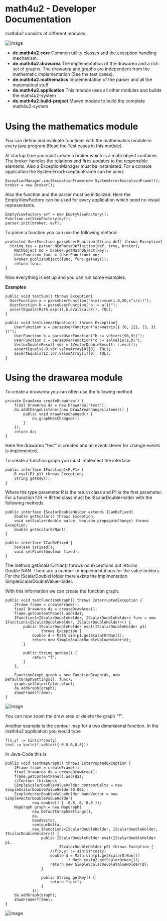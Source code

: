 math4u2 - Developer Documentation
=======

math4u2 consists of different modules. 

![image](https://github.com/fennstef/math4u2/blob/master/doc/images/math4u2Modules.jpg?raw=true)

- **de.math4u2.core** Common utility classes and the exception handling mechanism.
- **de.math4u2.drawarea** The implementation of the drawarea and a rich set of graphs. The drawarea and graphs are independent from the mathematic implementation (See the test cases).
- **de.math4u2.mathematics** Implementation of the parser and all the matematical stuff
- **de.math4u2.application** This module uses all other modules and builds the math4u2-system
- **de.math4u2.build-project** Maven module to build the complete math4u2-system

Using the mathematics module
=======

You can define and evaluate functions with the mathematics module in every java program (Read the Test cases in this module).

At startup time you must create a broker which is a math object container. The broker handles the relations and fires updates to the responsible elements. Also a ExceptionManager must be instaniated. For a console application the SystemErrorExceptionFrame can be used. 

    ExceptionManager.initExceptionFrame(new SystemErrorExceptionFrame());
    broker = new Broker();
    
Also the function and the parser must be initialized. Here the EmptyViewFactory can be used for every application which need no visual representants.

    EmptyViewFactory evf = new EmptyViewFactory();
    Function.setViewFactory(evf);
    parser.init(broker, evf);
    
To parse a function you can use the following method:

    protected UserFunction parseUserFunction(String def) throws Exception{
      String key = parser.NEWParseDefinition(def, true, broker);
    	MathObject mo = broker.getMathObject(key);
    	UserFunction func = (UserFunction) mo;
    	broker.publishObject(func, func.getKey());
    	return func;
    }
    
Now everything is set up and you can run some examples.
    
**Examples**

    public void testSum() throws Exception{
      UserFunction a = parseUserFunction("a(x):=sum(i,0,20,x^i/i!)");
      UserFunction b = parseUserFunction("b := a(1)");
      assertEquals(Math.exp(1),b.evalScalar(), TOL);
    }
  
    public void testLinearEquation() throws Exception{
        UserFunction a = parseUserFunction("a:=matrix({ {6, 12}, {3, 3} })");
        UserFunction b = parseUserFunction("b := vektor({90,9})");
        UserFunction c = parseUserFunction("c := solvelin(a,b)");
        VectorDoubleResult vdr = (VectorDoubleResult) c.eval();
        assertEquals(-9,vdr.valueArray[0][0], TOL);
        assertEquals(12,vdr.valueArray[1][0], TOL);
    }


Using the drawarea module
=======

To create a drawarea you can often use the following method

    private DrawArea createDrawArea() {
		final DrawArea da = new DrawArea("test");
		da.addChangeListener(new DrawAreaChangeListener() {
			public void drawAreaChanged() {
				da.graphHasChanged();
			}
		});
		return da;
	}

Here the drawarea "test" is created and an eventlistener for change events is implemented.

To create a function graph you must implement the interface 

    public interface IFunction1<R,P1> {
        R eval(P1 p1) throws Exception;
    	String getKey();
    }
        
Where the type parameter R is the return class and P1 is the first parameter. 
For a function f:IR -> IR the class must be IScalarDoubleHolder with the following methods.

    public interface IScalarDoubleHolder extends ICanBeFixed{
        double getScalar() throws Exception;
    	void setScalar(double value, boolean propagateChange) throws Exception;
    	double getScalarOrNan();
    }
    
    public interface ICanBeFixed {
        boolean isFixed();
    	void setFixed(boolean fixed);
    }

The method getScalarOrNan() throws no exceptions but returns Double.NAN. There are a number of implementations
for the value holders. For the IScalarDoubleHolder there exists the implmentation SimpleScalarDoubleValueHolder.

With this information we can create the function graph.

    public void testFunctionGraph() throws InterruptedException {
        JFrame frame = createFrame();
        final DrawArea da = createDrawArea();
        frame.getContentPane().add(da);
        IFunction1<IScalarDoubleHolder, IScalarDoubleHolder> func = new IFunction1<IScalarDoubleHolder, IScalarDoubleHolder>() {
        	public IScalarDoubleHolder eval(IScalarDoubleHolder p1)
        			throws Exception {
        		double d = Math.sin(p1.getScalarOrNan());
        		return new SimpleScalarDoubleValueHolder(d);
        	}
        
        	public String getKey() {
        		return "f";
        	}
        };
        
        FunctionGraph graph = new FunctionGraph(da, new DefaultGraphSettings(), func);
        graph.setColor(Color.blue);
        da.addGraph(graph);
        showFrame(frame);
    }
    
![image](https://github.com/fennstef/math4u2/blob/master/doc/images/drawarea01.jpg?raw=true)

You can now zoom the draw area or delete the graph "f".

Another example is the contour map for a two dimensional function. In the math4u2 application you would type

	f(x,y) := sin(x)*cos(y)
	test := karte(f,vektor({-0.8,0,0.8}))
	
In Java-Code this is

	public void testMapGraph() throws InterruptedException {
		JFrame frame = createFrame();
		final DrawArea da = createDrawArea();
		frame.getContentPane().add(da);
		//Contour thickness
		SimpleScalarDoubleValueHolder contourDelta = new SimpleScalarDoubleValueHolder(0.001);
		SimpleVectorDoubleValueHolder bandVector = new SimpleVectorDoubleValueHolder(
				new double[] { -0.8, 0, 0.8 });
		MapGraph graph = new MapGraph(
				new DefaultGraphSettings(),
				da,
				bandVector,
				contourDelta,
				new IFunction2<IScalarDoubleHolder, IScalarDoubleHolder, IScalarDoubleHolder>() {
					public IScalarDoubleHolder eval(IScalarDoubleHolder p1,
							IScalarDoubleHolder p2) throws Exception {
						//f(x,y) := sin(x)*cos(y)
						double d = Math.sin(p1.getScalarOrNan())
								* Math.cos(p2.getScalarOrNan());
						return new SimpleScalarDoubleValueHolder(d);
					}
	
					public String getKey() {
						return "test";
					}
				});
		da.addGraph(graph);	
		showFrame(frame);
	}

![image](https://github.com/fennstef/math4u2/blob/master/doc/images/drawarea02.jpg?raw=true)
